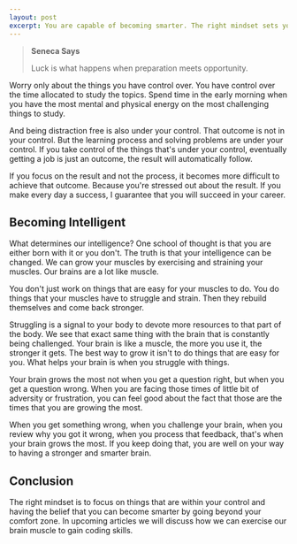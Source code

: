 ```yaml
---
layout: post
excerpt: You are capable of becoming smarter. The right mindset sets you up for success in the long term.
---
```


<blockquote class="note">
  <strong>Seneca Says</strong> 
  <p>
    Luck is what happens when preparation meets opportunity.
  </p>
</blockquote>

Worry only about the things you have control over. You have control over the time allocated to study the topics. Spend time in the early morning when you have the most mental and physical energy on the most challenging things to study. 

And being distraction free is also under your control. That outcome is not in your control. But the learning process and solving problems are under your control. If you take control of the things that's under your control, eventually getting a job is just an outcome, the result will automatically follow. 

If you focus on the result and not the process, it becomes more difficult to achieve that outcome. Because you're stressed out about the result. If you make every day a success, I guarantee that you will succeed in your career. 

## Becoming Intelligent

What determines our intelligence? One school of thought is that you are either born with it or you don't. The truth is that your intelligence can be changed. We can grow your muscles by exercising and straining your muscles. Our brains are a lot like muscle.

You don't just work on things that are easy for your muscles to do. You do things that your muscles have to struggle and strain. Then they rebuild themselves and come back stronger.

Struggling is a signal to your body to devote more resources to that part of the body. We see that exact same thing with the brain that is constantly being challenged. Your brain is like a muscle, the more you use it, the stronger it gets. The best way to grow it isn't to do things that are easy for you. What helps your brain is when you struggle with things.

Your brain grows the most not when you get a question right, but when you get a question wrong. When you are facing those times of little bit of adversity or frustration, you can feel good about the fact that those are the times that you are growing the most.

When you get something wrong, when you challenge your brain, when you review why you got it wrong, when you process that feedback, that's when your brain grows the most. If you keep doing that, you are well on your way to having a stronger and smarter brain.

## Conclusion

The right mindset is to focus on things that are within your control and having the belief that you can become smarter by going beyond your comfort zone. In upcoming articles we will discuss how we can exercise our brain muscle to gain coding skills.
